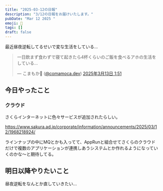 ```yaml
---
title: "2025-03-12の日報"
description: "3/12の日報をお届けいたします。"
pubDate: "Mar 12 2025 "
emoji: 🦊
tags: []
draft: false
---
```


最近昼夜逆転してるせいで変な生活をしている...

<blockquote class="bluesky-embed" data-bluesky-uri="at://did:plc:6wkaj4y3kaertrvyfguzkd2w/app.bsky.feed.post/3lk724dne5226" data-bluesky-cid="bafyreic46vuoz4jcvywizxio7b42mosbtucawntmujapevt7ot3vpkdzna" data-bluesky-embed-color-mode="system"><p lang="ja">一日飲まず食わずで寝て起きたら4杯くらいのご飯を食べるアホの生活をしている…</p>&mdash; こまもか🦊 (<a href="https://bsky.app/profile/did:plc:6wkaj4y3kaertrvyfguzkd2w?ref_src=embed">@comamoca.dev</a>) <a href="https://bsky.app/profile/did:plc:6wkaj4y3kaertrvyfguzkd2w/post/3lk724dne5226?ref_src=embed">2025年3月13日 1:51</a></blockquote><script async src="https://embed.bsky.app/static/embed.js" charset="utf-8"></script>

## 今日やったこと

### クラウド

さくらインターネットに色々サービスが追加されたらしい。

https://www.sakura.ad.jp/corporate/information/announcements/2025/03/12/1968218924/

ラインナップの中にMQとかも入ってて、AppRunと組合せてさくらのクラウドだけで複数のアプリケーションが連携しあうシステムとか作れるようになっていくのかな〜と期待してる。

## 明日以降やりたいこと

昼夜逆転をなんとか直していきたい...

